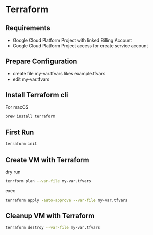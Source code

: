 # Terraform

## Requirements

- Google Cloud Platform Project with linked Billing Account
- Google Cloud Platform Project access for create service account

## Prepare Configuration

- create file my-var.tfvars likes example.tfvars
- edit my-var.tfvars

## Install Terraform cli

For macOS

```sh
brew install terraform
```

## First Run

```sh
terraform init
```

## Create VM with Terraform

dry run

```sh
terrform plan --var-file my-var.tfvars
```

exec

```sh
terraform apply -auto-approve --var-file my-var.tfvars
```

## Cleanup VM with Terraform

```sh
terraform destroy --var-file my-var.tfvars
```
